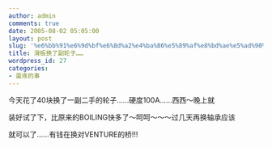 ```yaml
---
author: admin
comments: true
date: 2005-08-02 05:05:00
layout: post
slug: '%e6%bb%91%e6%9d%bf%e6%8d%a2%e4%ba%86%e5%89%af%e8%bd%ae%e5%ad%90%e2%80%a6%e2%80%a6'
title: 滑板换了副轮子……
wordpress_id: 27
categories:
- 蛋疼的事
---
```


今天花了40块换了一副二手的轮子……硬度100A……西西～晚上就  
  
装好试了下，比原来的BOILING快多了～呵呵～～～过几天再换轴承应该  
  
就可以了……有钱在换对VENTURE的桥!!!
